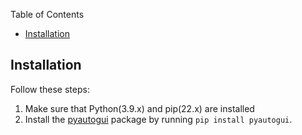 Table of Contents
- [Installation](#installation)


## Installation
Follow these steps:
1. Make sure that Python(3.9.x) and pip(22.x) are installed 
2. Install the [pyautogui](https://pyautogui.readthedocs.io/en/latest/quickstart.html) package by running `pip install pyautogui`.
